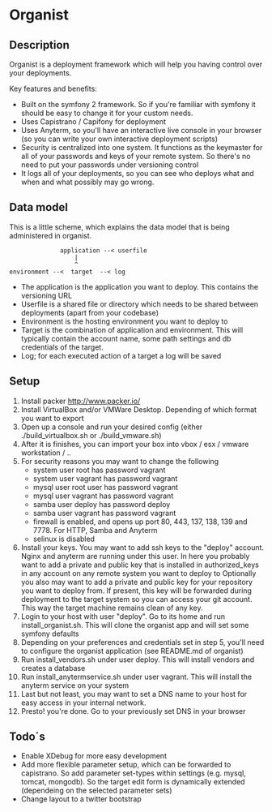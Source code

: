Organist
========

Description
-----------
Organist is a deployment framework which will help you having control over your deployments.

Key features and benefits:

 - Built on the symfony 2 framework. So if you're familiar with symfony it should be easy to change it for your custom needs.
 - Uses Capistrano / Capifony for deployment
 - Uses Anyterm, so you'll have an interactive live console in your browser (so you can write your own interactive deployment scripts)
 - Security is centralized into one system. It functions as the keymaster for all of your passwords and keys of your remote system. So there's no need to put your passwords under versioning control
 - It logs all of your deployments, so you can see who deploys what and when and what possibly may  go wrong.

Data model
----------
This is a little scheme, which explains the data model that is being administered in organist.

                  application --< userfile
                      |
                      ^
    environment --<  target  --< log


 - The application is the application you want to deploy. This contains the versioning URL
 - Userfile is a shared file or directory which needs to be shared between deployments (apart from your codebase)
 - Environment is the hosting environment you want to deploy to
 - Target is the combination of application and environment. This will typically contain the account name, some path settings and db credentials of the target.
 - Log; for each executed action of a target a log will be saved

Setup
-----

1. Install packer http://www.packer.io/
2. Install VirtualBox and/or VMWare Desktop. Depending of which format you want to export
3. Open up a console and run your desired config (either ./build_virtualbox.sh or ./build_vmware.sh)
4. After it is finishes, you can import your box into vbox / esx / vmware workstation / ..
5. For security reasons you may want to change the following
   - system user root has password vagrant
   - system user vagrant has password vagrant
   - mysql user root user has password vagrant
   - mysql user vagrant has password vagrant
   - samba user deploy has password deploy
   - samba user vagrant has password vagrant
   - firewall is enabled, and opens up port 80, 443, 137, 138, 139 and 7778. For HTTP, Samba and Anyterm
   - selinux is disabled
6. Install your keys. You may want to add ssh keys to the "deploy" account. Nginx and anyterm are running under this user.
   In here you probably want to add a private and public key that is installed in authorized_keys in any account on any remote system you want to deploy to
   Optionally you also may want to add a private and public key for your repository you want to deploy from. If present, this key will be forwarded during deployment
   to the target system so you can access your git account. This way the target machine remains clean of any key.
7. Login to your host with user "deploy". Go to its home and run install_organist.sh. This will clone the organist app and will set some symfony defaults
8. Depending on your preferences and credentials set in step 5, you'll need to configure the organist application (see README.md of organist)
9. Run install_vendors.sh under user deploy. This will install vendors and creates a database
10. Run install_anytermservice.sh under user vagrant. This will install the anyterm service on your system
11. Last but not least, you may want to set a DNS name to your host for easy access in your internal network.
12. Presto! you're done. Go to your previously set DNS in your browser

Todo´s
------

 - Enable XDebug for more easy development
 - Add more flexible parameter setup, which can be forwarded to capistrano. So add parameter set-types within settings (e.g. mysql, tomcat, mongodb). So the target edit form is dynamically extended (dependeing on the selected parameter sets)
 - Change layout to a twitter bootstrap
